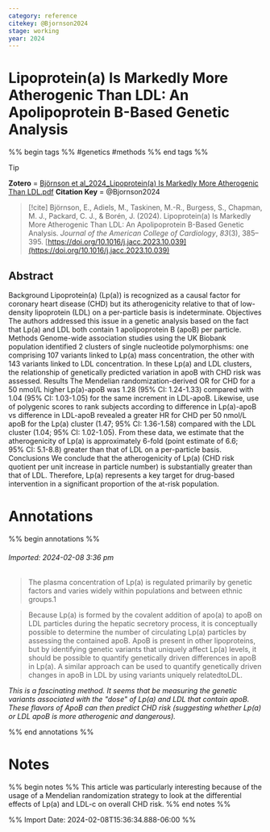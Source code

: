 ```yaml
---
category: reference
citekey: @Bjornson2024
stage: working
year: 2024
---
```



# Lipoprotein(a) Is Markedly More Atherogenic Than LDL: An Apolipoprotein B-Based Genetic Analysis

%% begin tags %%
#genetics 
#methods 
%% end tags %%

> [!tip]  
> **Zotero** = [Björnson et al_2024_Lipoprotein(a) Is Markedly More Atherogenic Than LDL.pdf](zotero://select/library/items/78YKH6TN)
> **Citation Key** = @Bjornson2024

> [!cite]
> Björnson, E., Adiels, M., Taskinen, M.-R., Burgess, S., Chapman, M. J., Packard, C. J., & Borén, J. (2024). Lipoprotein(a) Is Markedly More Atherogenic Than LDL: An Apolipoprotein B-Based Genetic Analysis. _Journal of the American College of Cardiology_, _83_(3), 385–395. [https://doi.org/10.1016/j.jacc.2023.10.039](https://doi.org/10.1016/j.jacc.2023.10.039)


## Abstract
Background
Lipoprotein(a) (Lp(a)) is recognized as a causal factor for coronary heart disease (CHD) but its atherogenicity relative to that of low-density lipoprotein (LDL) on a per-particle basis is indeterminate.
Objectives
The authors addressed this issue in a genetic analysis based on the fact that Lp(a) and LDL both contain 1 apolipoprotein B (apoB) per particle.
Methods
Genome-wide association studies using the UK Biobank population identified 2 clusters of single nucleotide polymorphisms: one comprising 107 variants linked to Lp(a) mass concentration, the other with 143 variants linked to LDL concentration. In these Lp(a) and LDL clusters, the relationship of genetically predicted variation in apoB with CHD risk was assessed.
Results
The Mendelian randomization-derived OR for CHD for a 50 nmol/L higher Lp(a)-apoB was 1.28 (95% CI: 1.24-1.33) compared with 1.04 (95% CI: 1.03-1.05) for the same increment in LDL-apoB. Likewise, use of polygenic scores to rank subjects according to difference in Lp(a)-apoB vs difference in LDL-apoB revealed a greater HR for CHD per 50 nmol/L apoB for the Lp(a) cluster (1.47; 95% CI: 1.36-1.58) compared with the LDL cluster (1.04; 95% CI: 1.02-1.05). From these data, we estimate that the atherogenicity of Lp(a) is approximately 6-fold (point estimate of 6.6; 95% CI: 5.1-8.8) greater than that of LDL on a per-particle basis.
Conclusions
We conclude that the atherogenicity of Lp(a) (CHD risk quotient per unit increase in particle number) is substantially greater than that of LDL. Therefore, Lp(a) represents a key target for drug-based intervention in a significant proportion of the at-risk population.


# Annotations
%% begin annotations %%  
  

  
###### Imported: 2024-02-08 3:36 pm  
  
> The plasma concentration of Lp(a) is regulated primarily by genetic factors and varies widely within populations and between ethnic groups.1  


  
> Because Lp(a) is formed by the covalent addition of apo(a) to apoB on LDL particles during the hepatic secretory process, it is conceptually possible to determine the number of circulating Lp(a) particles by assessing the contained apoB. ApoB is present in other lipoproteins, but by identifying genetic variants that uniquely affect Lp(a) levels, it should be possible to quantify genetically driven differences in apoB in Lp(a). A similar approach can be used to quantify genetically driven changes in apoB in LDL by using variants uniquely relatedtoLDL.  


*This is a fascinating method. It seems that be measuring the genetic variants associated with the "dose" of Lp(a) and LDL that contain apoB. These flavors of ApoB can then predict CHD risk (suggesting whether Lp(a) or LDL apoB is more atherogenic and dangerous).*

  

  
%% end annotations %%

# Notes
%% begin notes %%
This article was particularly interesting because of the usage of a Mendelian randomization strategy to look at the differential effects of Lp(a) and LDL-c on overall CHD risk. 
%% end notes %%

%% Import Date: 2024-02-08T15:36:34.888-06:00 %%
